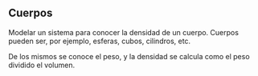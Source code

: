 
## Cuerpos

Modelar un sistema para conocer la densidad de un cuerpo. Cuerpos pueden ser, por ejemplo, esferas, cubos, cilindros, etc.

De los mismos se conoce el peso, y la densidad se calcula como el peso dividido el volumen.
